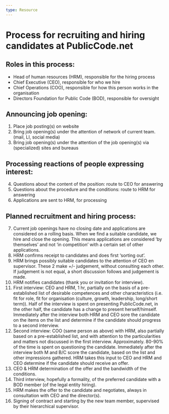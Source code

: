 ```yaml
---
type: Resource
---
```

# Process for recruiting and hiring candidates at PublicCode.net

## Roles in this process:

* Head of human resources (HRM), responsible for the hiring process 
* Chief Executive (CEO), responsible for who we hire
* Chief Operations (COO), responsible for how this person works in the organisation
* Directors Foundation for Public Code (BOD), responsible for oversight
 
## Announcing job opening:

1. Place job posting(s) on website
2. Bring job opening(s) under the attention of network of current team. (mail, LI, social media)
3. Bring job opening(s) under the attention of the job opening(s) via (specialized) sites and bureaus

## Processing reactions of people expressing interest:

4. Questions about the content of the position: route to CEO for answering
5. Questions about the procedure and the conditions: route to HRM for answering
6. Applications are sent to HRM, for processing

## Planned recruitment and hiring process:

7. Current job openings have no closing date and applications are considered on a rolling basis. When we find a suitable candidate, we hire and close the opening. This means applications are considered ‘by themselves’ and not ‘in competition’ with a certain set of other applications.
8. HRM confirms receipt to candidates and does first ‘sorting out’.
9. HRM brings possibly suitable candidates to the attention of CEO en supervisor. These 2 make +/- judgement, without consulting each other. If judgement is not equal, a short discussion follows and judgement is made.
10. HRM notifies candidates (thank you or invitation for interview).
11. First interview: CEO and HRM, 1 hr, partially on the basis of a pre-established list of desirable competences and other characteristics (i.e. fit for role, fit for organisation (culture, growth, leadership, long/short term)). Half of the interview is spent on presenting PublicCode.net, in the other half, the candidate has a change to present herself/himself. Immediately after the interview both HRM and CEO sore the candidate on the items on the list and determine if the candidate should progress to a second interview.
12. Second interview: COO (same person as above) with HRM, also partially based on a pre-established list, and with attention to the particularities and matters not discussed in the first interview. Approximately. 80-90% of the time is spent on questioning the candidate. Immediately  after the interview both M and B/C score the candidate, based on the list and other impressions gathered. HRM takes this input to CEO and HRM and CEO determine if the candidate should receive an offer.
13. CEO & HRM determination of the offer and the bandwidth of the conditions.
14. Third interview, hopefully a formality, of the preferred candidate with a BOD member (of the legal entity hiring).
15. HRM makes the offer to the candidate and negotiates, always in consultation with CEO and the director(s).
16. Signing of contract and starting by the new team member, supervised by their hierarchical supervisor. 
